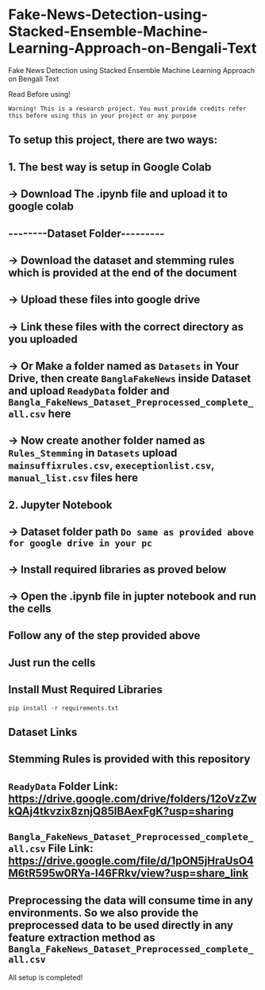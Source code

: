# Fake-News-Detection-using-Stacked-Ensemble-Machine-Learning-Approach-on-Bengali-Text
Fake News Detection using Stacked Ensemble Machine Learning Approach on Bengali Text

Read Before using!

`Warning! This is a research project. You must provide credits refer this before using this in your project or any purpose`

## To setup this project, there are two ways:
## 1. The best way is setup in Google Colab
##    -> Download The .ipynb file and upload it to google colab
##    --------Dataset Folder---------
##    -> Download the dataset and stemming rules which is provided at the end of the document
##    -> Upload these files into google drive
##    -> Link these files with the correct directory as you uploaded
##    -> Or Make a folder named as `Datasets` in Your Drive, then create `BanglaFakeNews` inside Dataset and upload `ReadyData` folder and `Bangla_FakeNews_Dataset_Preprocessed_complete_all.csv` here
##    -> Now create another folder named as `Rules_Stemming` in `Datasets` upload `mainsuffixrules.csv`, `execeptionlist.csv`, `manual_list.csv` files here

## 2. Jupyter Notebook
##    -> Dataset folder path `Do same as provided above for google drive in your pc`
##    -> Install required libraries as proved below
##    -> Open the .ipynb file in jupter notebook and run the cells

## Follow any of the step provided above
## Just run the cells

## Install Must Required Libraries
`pip install -r requirements.txt`

## Dataset Links
## Stemming Rules is provided with this repository
## `ReadyData` Folder Link: https://drive.google.com/drive/folders/12oVzZwkQAj4tkvzix8znjQ85lBAexFgK?usp=sharing
## `Bangla_FakeNews_Dataset_Preprocessed_complete_all.csv` File Link: https://drive.google.com/file/d/1pON5jHraUsO4M6tR595w0RYa-I46FRkv/view?usp=share_link

## Preprocessing the data will consume time in any environments. So we also provide the preprocessed data to be used directly in any feature extraction method as `Bangla_FakeNews_Dataset_Preprocessed_complete_all.csv`

All setup is completed!

